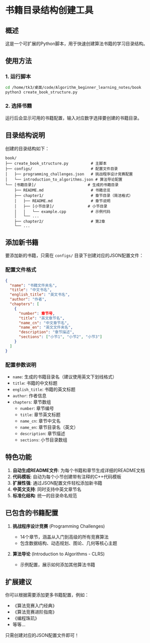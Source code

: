 # 书籍目录结构创建工具

## 概述

这是一个可扩展的Python脚本，用于快速创建算法书籍的学习目录结构。

## 使用方法

### 1. 运行脚本
```bash
cd /home/tk3/桌面/code/Algorithm_beginner_learning_notes/book
python3 create_book_structure.py
```

### 2. 选择书籍
运行后会显示可用的书籍配置，输入对应数字选择要创建的书籍目录。

## 目录结构说明

创建的目录结构如下：
```
book/
├── create_book_structure.py          # 主脚本
├── configs/                          # 配置文件目录
│   ├── programming_challenges.json   # 挑战程序设计竞赛配置
│   └── introduction_to_algorithms.json # 算法导论配置
└── [书籍目录]/                       # 生成的书籍目录
    ├── README.md                     # 书籍总览
    ├── chapter1/                     # 章节目录（简洁格式）
    │   ├── README.md                 # 章节说明
    │   ├── [小节目录]/               # 小节目录
    │   │   └── example.cpp           # 示例代码
    │   └── ...
    ├── chapter2/                     # 第2章
    └── ...
```

## 添加新书籍

要添加新的书籍，只需在 `configs/` 目录下创建对应的JSON配置文件：

### 配置文件格式
```json
{
  "name": "书籍文件夹名",
  "title": "中文书名",
  "english_title": "英文书名",
  "author": "作者",
  "chapters": [
    {
      "number": 章节号,
      "title": "英文章节名",
      "name_cn": "中文章节名",
      "name_en": "英文文件夹名",
      "description": "章节描述",
      "sections": ["小节1", "小节2", "小节3"]
    }
  ]
}
```

### 配置参数说明
- `name`: 生成的书籍目录名（建议使用英文下划线格式）
- `title`: 书籍的中文标题
- `english_title`: 书籍的英文标题
- `author`: 作者信息
- `chapters`: 章节数组
  - `number`: 章节编号
  - `title`: 章节英文标题
  - `name_cn`: 章节中文名
  - `name_en`: 章节目录名（英文）
  - `description`: 章节描述
  - `sections`: 小节目录数组

## 特色功能

1. **自动生成README文件**: 为每个书籍和章节生成详细的README文档
2. **代码模板**: 自动为每个小节创建带有注释的C++代码模板
3. **扩展性强**: 通过JSON配置文件轻松添加新书籍
4. **中英文支持**: 同时支持中英文章节名
5. **标准化结构**: 统一的目录命名规范

## 已包含的书籍配置

1. **挑战程序设计竞赛** (Programming Challenges)
   - 14个章节，涵盖从入门到高级的所有竞赛算法
   - 包含数据结构、动态规划、图论、几何等核心主题

2. **算法导论** (Introduction to Algorithms - CLRS)
   - 示例配置，展示如何添加其他算法书籍

## 扩展建议

你可以根据需要添加更多书籍配置，例如：
- 《算法竞赛入门经典》
- 《算法竞赛进阶指南》
- 《编程珠玑》
- 等等...

只需创建对应的JSON配置文件即可！